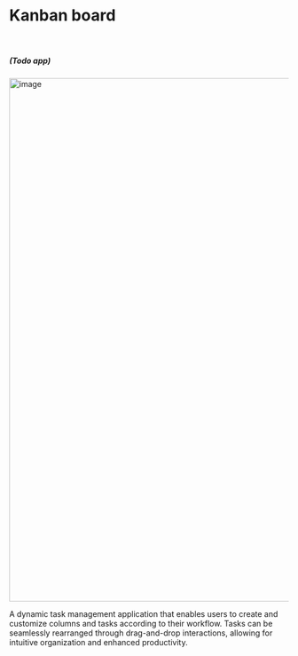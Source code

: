 <h1>Kanban board</h1><br/>
<h5>(Todo app)</h5>
<img width="1919" height="942" alt="image" src="https://github.com/user-attachments/assets/c966ac90-f508-4fd8-aba6-6028dce6da4a" />
<p>A dynamic task management application that enables users to create and customize columns and tasks according to their workflow.
Tasks can be seamlessly rearranged through drag-and-drop interactions, allowing for intuitive organization and enhanced productivity.</p>


